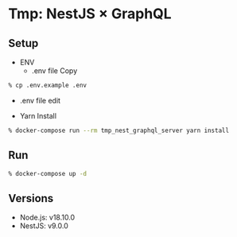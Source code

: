 # Tmp: NestJS × GraphQL

## Setup

- ENV
  - .env file Copy

```sh
% cp .env.example .env
```

- .env file edit

- Yarn Install

```sh
% docker-compose run --rm tmp_nest_graphql_server yarn install
```

## Run

```sh
% docker-compose up -d
```

## Versions

- Node.js: v18.10.0
- NestJS: v9.0.0
